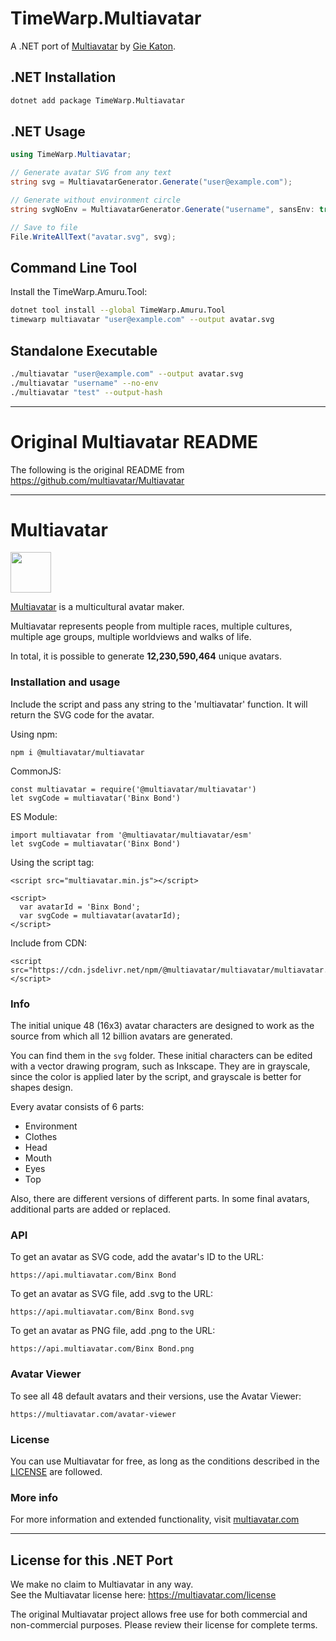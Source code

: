 # TimeWarp.Multiavatar

A .NET port of [Multiavatar](https://github.com/multiavatar/Multiavatar) by [Gie Katon](https://github.com/giekaton).

## .NET Installation

```bash
dotnet add package TimeWarp.Multiavatar
```

## .NET Usage

```csharp
using TimeWarp.Multiavatar;

// Generate avatar SVG from any text
string svg = MultiavatarGenerator.Generate("user@example.com");

// Generate without environment circle
string svgNoEnv = MultiavatarGenerator.Generate("username", sansEnv: true);

// Save to file
File.WriteAllText("avatar.svg", svg);
```

## Command Line Tool

Install the TimeWarp.Amuru.Tool:

```bash
dotnet tool install --global TimeWarp.Amuru.Tool
timewarp multiavatar "user@example.com" --output avatar.svg
```

## Standalone Executable

```bash
./multiavatar "user@example.com" --output avatar.svg
./multiavatar "username" --no-env
./multiavatar "test" --output-hash
```

---

# Original Multiavatar README

The following is the original README from https://github.com/multiavatar/Multiavatar

---

# Multiavatar #

<img src="https://raw.githubusercontent.com/multiavatar/Multiavatar/main/logo.png?v=001" width="65">

[Multiavatar](https://multiavatar.com) is a multicultural avatar maker.

Multiavatar represents people from multiple races, multiple cultures, multiple age groups, multiple worldviews and walks of life.

In total, it is possible to generate **12,230,590,464** unique avatars.



### Installation and usage ###

Include the script and pass any string to the 'multiavatar' function. It will return the SVG code for the avatar.


Using npm: 

`npm i @multiavatar/multiavatar`

CommonJS:
```
const multiavatar = require('@multiavatar/multiavatar')
let svgCode = multiavatar('Binx Bond')
```

ES Module:
```
import multiavatar from '@multiavatar/multiavatar/esm'
let svgCode = multiavatar('Binx Bond')
```


Using the script tag:

```
<script src="multiavatar.min.js"></script>

<script>
  var avatarId = 'Binx Bond';
  var svgCode = multiavatar(avatarId);
</script>
```


Include from CDN:

```
<script src="https://cdn.jsdelivr.net/npm/@multiavatar/multiavatar/multiavatar.min.js"></script>
```



### Info ###

The initial unique 48 (16x3) avatar characters are designed to work as the source from which all 12 billion avatars are generated.

You can find them in the `svg` folder. These initial characters can be edited with a vector drawing program, such as Inkscape. They are in grayscale, since the color is applied later by the script, and grayscale is better for shapes design.

Every avatar consists of 6 parts:
- Environment
- Clothes
- Head
- Mouth
- Eyes
- Top

Also, there are different versions of different parts. In some final avatars, additional parts are added or replaced.

### API ###

To get an avatar as SVG code, add the avatar's ID to the URL:

```
https://api.multiavatar.com/Binx Bond
```

To get an avatar as SVG file, add .svg to the URL:

```
https://api.multiavatar.com/Binx Bond.svg
```

To get an avatar as PNG file, add .png to the URL:

```
https://api.multiavatar.com/Binx Bond.png
```

### Avatar Viewer ###

To see all 48 default avatars and their versions, use the Avatar Viewer:

```
https://multiavatar.com/avatar-viewer
```

### License ###

You can use Multiavatar for free, as long as the conditions described in the [LICENSE](https://multiavatar.com/license) are followed.

### More info ###

For more information and extended functionality, visit [multiavatar.com](https://multiavatar.com)

---

## License for this .NET Port

We make no claim to Multiavatar in any way.  
See the Multiavatar license here: https://multiavatar.com/license

The original Multiavatar project allows free use for both commercial and non-commercial purposes. Please review their license for complete terms.